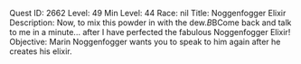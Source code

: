 Quest ID: 2662
Level: 49
Min Level: 44
Race: nil
Title: Noggenfogger Elixir
Description: Now, to mix this powder in with the dew.$B$BCome back and talk to me in a minute... after I have perfected the fabulous Noggenfogger Elixir!
Objective: Marin Noggenfogger wants you to speak to him again after he creates his elixir.

